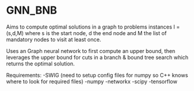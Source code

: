 # GNN_BNB

Aims to compute optimal solutions in a graph to problems instances I = (s,d,M) where s is the start node, d the end node and M the list of mandatory nodes to visit at least once.

Uses an Graph neural network to first compute an upper bound, then leverages the upper bound for cuts in a branch & bound tree search which returns the optimal solution.

Requirements:
-SWIG (need to setup config files for numpy so C++ knows where to look for required files)
-numpy
-networkx
-scipy
-tensorflow
